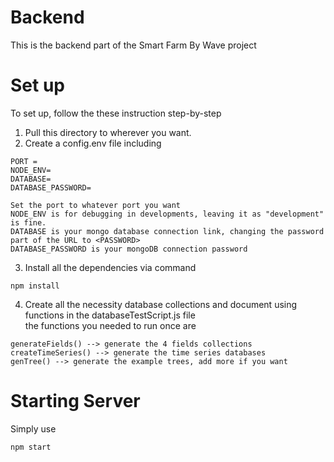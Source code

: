 # Backend
This is the backend part of the Smart Farm By Wave project

# Set up
To set up, follow the these instruction step-by-step
1. Pull this directory to wherever you want.
2. Create a config.env file including
```
PORT =
NODE_ENV=
DATABASE=
DATABASE_PASSWORD=
```
```
Set the port to whatever port you want  
NODE_ENV is for debugging in developments, leaving it as "development" is fine.  
DATABASE is your mongo database connection link, changing the password part of the URL to <PASSWORD>  
DATABASE_PASSWORD is your mongoDB connection password  
```
3. Install all the dependencies via command
```
npm install
```
4. Create all the necessity database collections and document using functions in the databaseTestScript.js file  
the functions you needed to run once are 
```
generateFields() --> generate the 4 fields collections
createTimeSeries() --> generate the time series databases
genTree() --> generate the example trees, add more if you want
```

# Starting Server
Simply use
```
npm start
```
